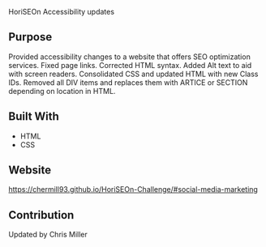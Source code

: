 HoriSEOn Accessibility updates

## Purpose
Provided accessibility changes to a website that offers SEO optimization services. 
Fixed page links.
Corrected HTML syntax.
Added Alt text to aid with screen readers.
Consolidated CSS and updated HTML with new Class IDs.
Removed all DIV items and replaces them with ARTICE or SECTION depending on location in HTML. 


## Built With
* HTML
* CSS

## Website
https://chermill93.github.io/HoriSEOn-Challenge/#social-media-marketing

## Contribution
Updated by Chris Miller